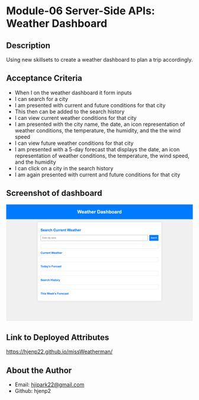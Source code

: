 # Module-06 Server-Side APIs: Weather Dashboard

## Description
Using new skillsets to create a weather dashboard to plan a trip accordingly.

## Acceptance Criteria
- When I on the weather dashboard it form inputs
- I can search for a city
- I am presented with current and future conditions for that city
- This then can be added to the search history
- I can view current weather conditions for that city
- I am presented with the city name, the date, an icon representation of weather conditions, the temperature, the humidity, and the the wind speed
- I can view future weather conditions for that city
- I am presented with a 5-day forecast that displays the date, an icon representation of weather conditions, the temperature, the wind speed, and the humidity
- I can click on a city in the search history
- I am again presented with current and future conditions for that city

## Screenshot of dashboard
![weather dashboard](screencapture-127-0-0-1-5500-index-html-2023-11-13-23_09_48.png)

## Link to Deployed Attributes
https://hjenp22.github.io/missWeatherman/
 
## About the Author
- Email: hjipark22@gmail.com
- Github: hjenp2